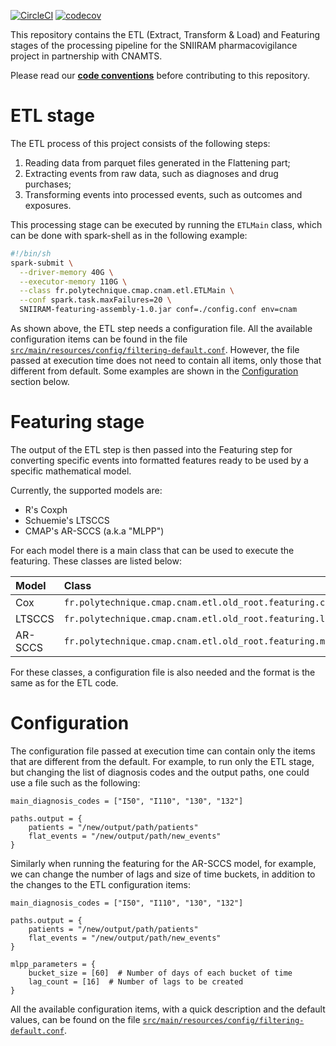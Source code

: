 [![CircleCI](https://circleci.com/gh/X-DataInitiative/SNIIRAM-featuring.svg?style=shield&circle-token=6dd3a84c5ec9b9d3acac9e1ed156077eeadf9780)](https://circleci.com/gh/X-DataInitiative/SNIIRAM-featuring)
[![codecov](https://codecov.io/gh/X-DataInitiative/SNIIRAM-featuring/branch/master/graph/badge.svg?token=4a0h501t8P)](https://codecov.io/gh/X-DataInitiative/SNIIRAM-featuring)

This repository contains the ETL (Extract, Transform & Load) and Featuring stages of the processing pipeline for the SNIIRAM pharmacovigilance project in partnership with CNAMTS.

Please read our **[code conventions](https://datainitiative.atlassian.net/wiki/display/CFC/Development#)** before contributing to this repository.

# ETL stage

The ETL process of this project consists of the following steps:

1) Reading data from parquet files generated in the Flattening part;
2) Extracting events from raw data, such as diagnoses and drug purchases;
3) Transforming events into processed events, such as outcomes and exposures.

This processing stage can be executed by running the `ETLMain` class, which can be done with spark-shell as in the following example:

```bash
#!/bin/sh
spark-submit \
  --driver-memory 40G \
  --executor-memory 110G \
  --class fr.polytechnique.cmap.cnam.etl.ETLMain \
  --conf spark.task.maxFailures=20 \
  SNIIRAM-featuring-assembly-1.0.jar conf=./config.conf env=cnam
```

As shown above, the ETL step needs a configuration file. All the available configuration items can be found in the file [`src/main/resources/config/filtering-default.conf`](https://github.com/X-DataInitiative/SNIIRAM-featuring/blob/master/src/main/resources/config/filtering-default.conf).
However, the file passed at execution time does not need to contain all items, only those that different from default. Some examples are shown in the [Configuration](#configuration) section below.

# Featuring stage

The output of the ETL step is then passed into the Featuring step for converting specific events into formatted features ready to be used by a specific mathematical model.

Currently, the supported models are:

+ R's Coxph
+ Schuemie's LTSCCS
+ CMAP's AR-SCCS (a.k.a "MLPP")

For each model there is a main class that can be used to execute the featuring. These classes are listed below:

|Model|Class|
|:---|:---|
| Cox | `fr.polytechnique.cmap.cnam.etl.old_root.featuring.cox.CoxMain` |
| LTSCCS | `fr.polytechnique.cmap.cnam.etl.old_root.featuring.ltsccs.LTSCCSMain` |
| AR-SCCS | `fr.polytechnique.cmap.cnam.etl.old_root.featuring.mlpp.MLPPMain` |

For these classes, a configuration file is also needed and the format is the same as for the ETL code.

# Configuration

The configuration file passed at execution time can contain only the items that are different from the default. For example, to run only the ETL stage, but changing the list of diagnosis codes and the output paths, one could use a file such as the following:

```hocon
main_diagnosis_codes = ["I50", "I110", "130", "132"]

paths.output = {
    patients = "/new/output/path/patients"
    flat_events = "/new/output/path/new_events"
} 
```

Similarly when running the featuring for the AR-SCCS model, for example, we can change the number of lags and size of time buckets, in addition to the changes to the ETL configuration items:
 
```hocon
main_diagnosis_codes = ["I50", "I110", "130", "132"]

paths.output = {
    patients = "/new/output/path/patients"
    flat_events = "/new/output/path/new_events"
}

mlpp_parameters = {
    bucket_size = [60]  # Number of days of each bucket of time
    lag_count = [16]  # Number of lags to be created
}
```

All the available configuration items, with a quick description and the default values, can be found on the file
 [`src/main/resources/config/filtering-default.conf`](https://github.com/X-DataInitiative/SNIIRAM-featuring/blob/master/src/main/resources/config/filtering-default.conf). 
